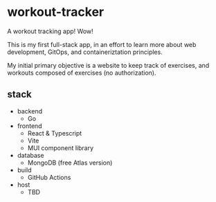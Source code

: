 # workout-tracker

A workout tracking app! Wow!

This is my first full-stack app, in an effort to learn more about web development, GitOps, and containeriztation principles.

My initial primary objective is a website to keep track of exercises, and workouts composed of exercises (no authorization).

## stack

- backend
  - Go
- frontend
  - React & Typescript
  - Vite
  - MUI component library
- database
  - MongoDB (free Atlas version)
- build
  - GitHub Actions
- host
  - TBD
